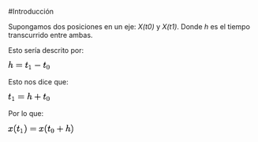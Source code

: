 #Introducción

Supongamos dos posiciones en un eje: *X(t0)* y *X(t1)*. Donde *h* es el tiempo transcurrido entre ambas.

Esto sería descrito por:

![Eq1](eq1.png)

Esto nos dice que:

![Eq2](eq2.png)

Por lo que:

![Eq3](eq3.png)
